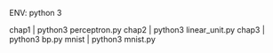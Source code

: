 ENV: python 3

chap1  |  python3 perceptron.py 
chap2  |  python3 linear_unit.py 
chap3  |  python3 bp.py
mnist  |  python3 mnist.py

